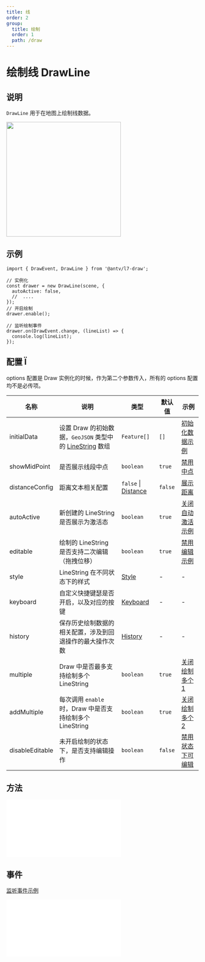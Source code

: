 ```yaml
---
title: 线
order: 2
group:
  title: 绘制
  order: 1
  path: /draw
---
```


# 绘制线 DrawLine

## 说明

`DrawLine` 用于在地图上绘制线数据。

<img src="https://gw.alipayobjects.com/mdn/rms_2591f5/afts/img/A*QHhySoSASjsAAAAAAAAAAAAAARQnAQ" width="300" />

## 示例

```tsx | pure
import { DrawEvent, DrawLine } from '@antv/l7-draw';

// 实例化
const drawer = new DrawLine(scene, {
  autoActive: false,
  //  ....
});
// 开启绘制
drawer.enable();

// 监听绘制事件
drawer.on(DrawEvent.change, (lineList) => {
  console.log(lineList);
});
```

## 配置 Ï

options 配置是 Draw 实例化的时候，作为第二个参数传入，所有的 options 配置均不是必传项。

| 名称            | 说明                                                                                                                    | 类型                                                 | 默认值  | 示例                                                              |
| --------------- | ----------------------------------------------------------------------------------------------------------------------- | ---------------------------------------------------- | ------- | ----------------------------------------------------------------- |
| initialData     | 设置 Draw 的初始数据，`GeoJSON` 类型中的 [LineString](https://datatracker.ietf.org/doc/html/rfc7946#section-3.1.4) 数组 | `Feature[]`                                          | `[]`    | [初始化数据示例](/example/line/init-data)                         |
| showMidPoint    | 是否展示线段中点                                                                                                        | `boolean`                                            | `true`  | [禁用中点](/example/line/mid-point)                               |
| distanceConfig    | 距离文本相关配置                                                                                                        | `false` &#124; [Distance](/docs/super/distance#配置) | `false` | [展示距离](/example/line/distance)                                |
| autoActive      | 新创建的 LineString 是否展示为激活态                                                                                    | `boolean`                                            | `true`  | [关闭自动激活示例](/example/line/auto-focus)                      |
| editable        | 绘制的 LineString 是否支持二次编辑（拖拽位移）                                                                          | `boolean`                                            | `true`  | [禁用编辑示例](/example/line/editable)                            |
| style           | LineString 在不同状态下的样式                                                                                           | [Style](/docs/super/style#配置)                      | -       | -                                                                 |
| keyboard        | 自定义快捷键瑟是否开启，以及对应的按键                                                                                  | [Keyboard](/docs/super/keyboard#配置)                | -       | -                                                                 |
| history         | 保存历史绘制数据的相关配置，涉及到回退操作的最大操作次数                                                                | [History](/docs/super/history#配置)                  | -       | -                                                                 |
| multiple        | Draw 中是否最多支持绘制多个 LineString                                                                                  | `boolean`                                            | `true`  | [关闭绘制多个 1](/example/line/multiple#始终最多绘制一个)         |
| addMultiple     | 每次调用 `enable` 时，Draw 中是否支持绘制多个 LineString                                                                | `boolean`                                            | `true`  | [关闭绘制多个 2](/example/line/multiple#单次-enable-最多绘制一个) |
| disableEditable | 未开启绘制的状态下，是否支持编辑操作                                                                                    | `boolean`                                            | `false` | [禁用状态下可编辑](/example/line/disable-editable)                |

## 方法

<embed src="../method.md"></embed>

## 事件

[监听事件示例](/example/line/event)

<embed src="../event.md"></embed>
